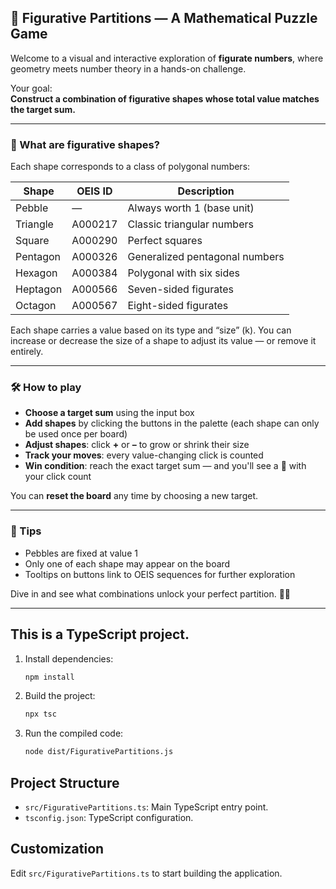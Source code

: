 ## 🎯 Figurative Partitions — A Mathematical Puzzle Game

Welcome to a visual and interactive exploration of **figurate numbers**, where geometry meets number theory in a hands-on challenge.

Your goal:  
**Construct a combination of figurative shapes whose total value matches the target sum.**

---

### 🧩 What are figurative shapes?

Each shape corresponds to a class of polygonal numbers:

| Shape     | OEIS ID    | Description                    |
|-----------|------------|--------------------------------|
| Pebble    | —          | Always worth 1 (base unit)     |
| Triangle  | A000217    | Classic triangular numbers     |
| Square    | A000290    | Perfect squares                |
| Pentagon  | A000326    | Generalized pentagonal numbers |
| Hexagon   | A000384    | Polygonal with six sides       |
| Heptagon  | A000566    | Seven-sided figurates          |
| Octagon   | A000567    | Eight-sided figurates          |

Each shape carries a value based on its type and “size” \(k\). You can increase or decrease the size of a shape to adjust its value — or remove it entirely.

---

### 🛠️ How to play

- **Choose a target sum** using the input box
- **Add shapes** by clicking the buttons in the palette (each shape can only be used once per board)
- **Adjust shapes**: click **+** or **–** to grow or shrink their size
- **Track your moves**: every value-changing click is counted
- **Win condition**: reach the exact target sum — and you'll see a 🎉 with your click count

You can **reset the board** any time by choosing a new target.

---

### 🌟 Tips

- Pebbles are fixed at value 1
- Only one of each shape may appear on the board
- Tooltips on buttons link to OEIS sequences for further exploration


Dive in and see what combinations unlock your perfect partition. 🧠✨

---

## This is a TypeScript project. 

1. Install dependencies:
   ```sh
   npm install
   ```
2. Build the project:
   ```sh
   npx tsc
   ```
3. Run the compiled code:
   ```sh
   node dist/FigurativePartitions.js
   ```

## Project Structure
- `src/FigurativePartitions.ts`: Main TypeScript entry point.
- `tsconfig.json`: TypeScript configuration.

## Customization
Edit `src/FigurativePartitions.ts` to start building the application.
